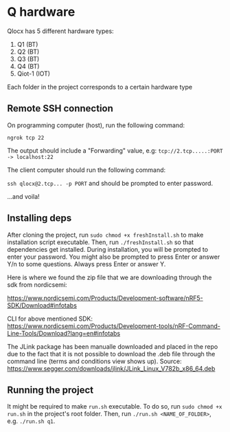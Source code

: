 # Q hardware

Qlocx has 5 different hardware types:

1. Q1 (BT)
2. Q2 (BT)
3. Q3 (BT)
4. Q4 (BT)
5. Qiot-1 (IOT)

Each folder in the project corresponds to a certain hardware type


## Remote SSH connection


On programming computer (host), run the following command:

`ngrok tcp 22`

The output should include a "Forwarding" value, e.g: `tcp://2.tcp.....:PORT -> localhost:22`


The client computer should run the following command:

`ssh qlocx@2.tcp... -p PORT` and should be prompted to enter password.

...and voila!


## Installing deps

After cloning the project, run `sudo chmod +x freshInstall.sh` to make installation script executable. Then, run `./freshInstall.sh` so that dependencies get installed. During installation, you will be prompted to enter your password. You might also be prompted to press Enter or answer Y/n to some questions. Always press Enter or answer Y.

Here is where we found the zip file that we are downloading through the sdk from nordicsemi:

https://www.nordicsemi.com/Products/Development-software/nRF5-SDK/Download#infotabs


CLI for above mentioned SDK: https://www.nordicsemi.com/Products/Development-tools/nRF-Command-Line-Tools/Download?lang=en#infotabs

The JLink package has been manualle downloaded and placed in the repo due to the fact that it is not possible to download the .deb file through the command line (terms and conditions view shows up). Source: https://www.segger.com/downloads/jlink/JLink_Linux_V782b_x86_64.deb


## Running the project

It might be required to make `run.sh` executable. To do so, run `sudo chmod +x run.sh` in the project's root folder. Then, run `./run.sh <NAME_OF_FOLDER>`, e.g. `./run.sh q1`.
